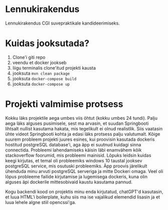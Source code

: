 # Lennukirakendus
Lennukirakendus CGI suvepraktikale kandideerimiseks.

# Kuidas jooksutada?
1. Clone'i giti repo
2. veendu et docker jookseb
3. liigu terminalis clone'itud projekti kausta
4. jooksuta ``` mvn clean package ```
5. jooksuta ``` docker-compose build ``` 
6. jooksuta ``` docker-compose up ``` 

# Projekti valmimise protsess
Kokku läks projektile aega umbes viis õhtut (kokku umbes 24 tundi). Palju aega läks alguses pusimisele, sest ma arvasin, et suudan Springbooti lihtsalt nullist kasutama hakata, mis tegelikult ei olnud realistlik. Siis vaatasin ühte videot Springbooti kohta ja edasi läks protsess palju valutumalt. Kõige suurem probleem projekti juures esines, kui proovisin kasutada dockeris hostitud postgreSQL database'i, aga äpp ei suutnud kuidagi sinna connectida. Probleemi lahendamiseks käisin läbi enamvähem kõik stackoverflow foorumid, mis probleemi mainisid. Lõpuks leidsin kuidas keegi kirjutas, et temal oli probleemiks windows 10 taustal jooksev postgreSQL service, mis osutuski probleemiks. Äpp proovis järelikult ühenduda minu arvuti postgreSQL serveriga ja mitte Dockeri omaga. Veel oli lõpus probleeme failide kirjutamise ja lugemisega dockeris, kuna olin alguses äpi dockerile mittesobivaid kaustu kasutama pannud.

Kogu backendi kood on projektis minu enda kirjutatud, chatGPT'd kasutasin, et luua HTML'i boilerplate, kuhu siis ma ise vajalikud elemendid lisasin ja et luua lehele algne stiil opencssi'ga.
